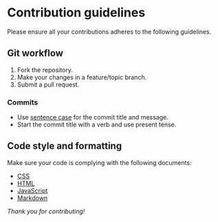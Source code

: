 # Contribution guidelines

Please ensure all your contributions adheres to the following guidelines.

## Git workflow

1. Fork the repository.
2. Make your changes in a feature/topic branch.
3. Submit a pull request.

### Commits

- Use [sentence case](https://en.wiktionary.org/wiki/sentence_case) for the
  commit title and message.
- Start the commit title with a verb and use present tense.

## Code style and formatting

Make sure your code is complying with the following documents:

- [CSS](https://github.com/battaglr/css-codin-style)
- [HTML](https://github.com/battaglr/html-codin-style)
- [JavaScript](https://github.com/battaglr/javascript-codin-style)
- [Markdown](https://github.com/battaglr/markdown-codin-style)

*Thank you for contributing!*
